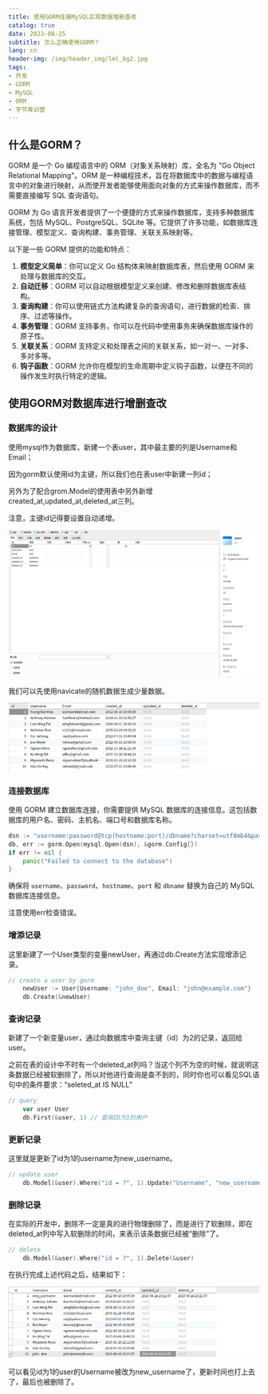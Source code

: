 ```yaml
---
title: 使用GORM连接MySQL实现数据增删查改
catalog: true
date: 2023-08-25
subtitle: 怎么正确使用GORM？
lang: cn
header-img: /img/header_img/lml_bg2.jpg
tags:
- 开发
- GORM
- MySQL
- ORM
- 字节青训营
---
```

## 什么是GORM？

GORM 是一个 Go 编程语言中的 ORM（对象关系映射）库，全名为 "Go Object Relational Mapping"。ORM 是一种编程技术，旨在将数据库中的数据与编程语言中的对象进行映射，从而使开发者能够使用面向对象的方式来操作数据库，而不需要直接编写 SQL 查询语句。

GORM 为 Go 语言开发者提供了一个便捷的方式来操作数据库，支持多种数据库系统，包括 MySQL、PostgreSQL、SQLite 等。它提供了许多功能，如数据库连接管理、模型定义、查询构建、事务管理、关联关系映射等。

以下是一些 GORM 提供的功能和特点：

1. **模型定义简单**：你可以定义 Go 结构体来映射数据库表，然后使用 GORM 来处理与数据库的交互。
2. **自动迁移**：GORM 可以自动根据模型定义来创建、修改和删除数据库表结构。
3. **查询构建**：你可以使用链式方法构建复杂的查询语句，进行数据的检索、排序、过滤等操作。
4. **事务管理**：GORM 支持事务，你可以在代码中使用事务来确保数据库操作的原子性。
5. **关联关系**：GORM 支持定义和处理表之间的关联关系，如一对一、一对多、多对多等。
6. **钩子函数**：GORM 允许你在模型的生命周期中定义钩子函数，以便在不同的操作发生时执行特定的逻辑。



## 使用GORM对数据库进行增删查改

### 数据库的设计

使用mysql作为数据库，新建一个表user，其中最主要的列是Username和Email；

因为gorm默认使用id为主键，所以我们也在表user中新建一列id；

另外为了配合grom.Model的使用表中另外新增created_at,updated_at,deleted_at三列。



注意，主键id记得要设置自动递增。

![image-20230824230310726](https://raw.githubusercontent.com/sirius2alpha/Typora-pics/master/2023/08/upgit_20230824_1692892565.png)

我们可以先使用navicate的随机数据生成少量数据。

![image-20230824231017500](https://raw.githubusercontent.com/sirius2alpha/Typora-pics/master/2023/08/upgit_20230824_1692892567.png)

### 连接数据库

使用 GORM 建立数据库连接，你需要提供 MySQL 数据库的连接信息。这包括数据库的用户名、密码、主机名、端口号和数据库名称。

```go
dsn := "username:password@tcp(hostname:port)/dbname?charset=utf8mb4&parseTime=True&loc=Local"
db, err := gorm.Open(mysql.Open(dsn), &gorm.Config{})
if err != nil {
    panic("Failed to connect to the database")
}
```

确保将 `username`、`password`、`hostname`、`port` 和 `dbname` 替换为自己的 MySQL 数据库连接信息。

注意使用err检查错误。

### 增添记录

这里新建了一个User类型的变量newUser，再通过db.Create方法实现增添记录。

```go
// create a user by gorm
	newUser := User{Username: "john_doe", Email: "john@example.com"}
	db.Create(&newUser)
```

### 查询记录

新建了一个新变量user，通过向数据库中查询主键（id）为2的记录，返回给user。

之前在表的设计中不时有一个deleted_at列吗？当这个列不为空的时候，就说明这条数据已经被软删除了，所以对他进行查询是查不到的，同时你也可以看见SQL语句中的条件要求：“seleted_at IS NULL”

```go
// query
	var user User
	db.First(&user, 1) // 查询ID为1的用户
```

### 更新记录

这里就是更新了id为1的username为new_username。

```go
// update user
	db.Model(&user).Where("id = ?", 1).Update("Username", "new_username")
```

### 删除记录

在实际的开发中，删除不一定是真的进行物理删除了，而是进行了软删除，即在deleted_at列中写入软删除的时间，来表示该条数据已经被“删除”了。

```go
// delete
	db.Model(&user).Where("id = ?", 1).Delete(&user)
```

在执行完成上述代码之后，结果如下：

![image-20230824232342141](https://raw.githubusercontent.com/sirius2alpha/Typora-pics/master/2023/08/upgit_20230824_1692892573.png)

可以看见id为1的user的Username被改为new_username了，更新时间也打上去了，最后也被删除了。
